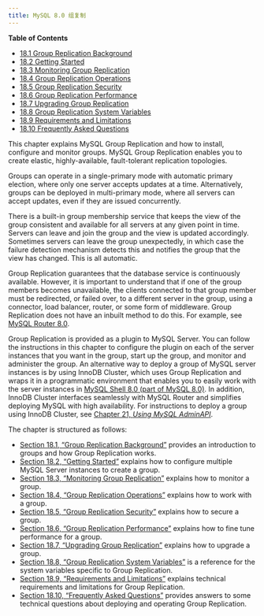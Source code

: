 ```yaml
---
title: MySQL 8.0 组复制
---
```


**Table of Contents**

- [18.1 Group Replication Background](https://dev.mysql.com/doc/refman/8.0/en/group-replication-background.html)
- [18.2 Getting Started](https://dev.mysql.com/doc/refman/8.0/en/group-replication-getting-started.html)
- [18.3 Monitoring Group Replication](https://dev.mysql.com/doc/refman/8.0/en/group-replication-monitoring.html)
- [18.4 Group Replication Operations](https://dev.mysql.com/doc/refman/8.0/en/group-replication-operations.html)
- [18.5 Group Replication Security](https://dev.mysql.com/doc/refman/8.0/en/group-replication-security.html)
- [18.6 Group Replication Performance](https://dev.mysql.com/doc/refman/8.0/en/group-replication-performance.html)
- [18.7 Upgrading Group Replication](https://dev.mysql.com/doc/refman/8.0/en/group-replication-upgrade.html)
- [18.8 Group Replication System Variables](https://dev.mysql.com/doc/refman/8.0/en/group-replication-options.html)
- [18.9 Requirements and Limitations](https://dev.mysql.com/doc/refman/8.0/en/group-replication-requirements-and-limitations.html)
- [18.10 Frequently Asked Questions](https://dev.mysql.com/doc/refman/8.0/en/group-replication-frequently-asked-questions.html)

This chapter explains MySQL Group Replication and how to install, configure and monitor groups. MySQL Group Replication enables you to create elastic, highly-available, fault-tolerant replication topologies.

Groups can operate in a single-primary mode with automatic primary election, where only one server accepts updates at a time. Alternatively, groups can be deployed in multi-primary mode, where all servers can accept updates, even if they are issued concurrently.

There is a built-in group membership service that keeps the view of the group consistent and available for all servers at any given point in time. Servers can leave and join the group and the view is updated accordingly. Sometimes servers can leave the group unexpectedly, in which case the failure detection mechanism detects this and notifies the group that the view has changed. This is all automatic.

Group Replication guarantees that the database service is continuously available. However, it is important to understand that if one of the group members becomes unavailable, the clients connected to that group member must be redirected, or failed over, to a different server in the group, using a connector, load balancer, router, or some form of middleware. Group Replication does not have an inbuilt method to do this. For example, see [MySQL Router 8.0](https://dev.mysql.com/doc/mysql-router/8.0/en/).

Group Replication is provided as a plugin to MySQL Server. You can follow the instructions in this chapter to configure the plugin on each of the server instances that you want in the group, start up the group, and monitor and administer the group. An alternative way to deploy a group of MySQL server instances is by using InnoDB Cluster, which uses Group Replication and wraps it in a programmatic environment that enables you to easily work with the server instances in [MySQL Shell 8.0 (part of MySQL 8.0)](https://dev.mysql.com/doc/mysql-shell/8.0/en/). In addition, InnoDB Cluster interfaces seamlessly with MySQL Router and simplifies deploying MySQL with high availability. For instructions to deploy a group using InnoDB Cluster, see [Chapter 21, _Using MySQL AdminAPI_](https://dev.mysql.com/doc/refman/8.0/en/admin-api-userguide.html).

The chapter is structured as follows:

- [Section 18.1, “Group Replication Background”](https://dev.mysql.com/doc/refman/8.0/en/group-replication-background.html) provides an introduction to groups and how Group Replication works.
- [Section 18.2, “Getting Started”](https://dev.mysql.com/doc/refman/8.0/en/group-replication-getting-started.html) explains how to configure multiple MySQL Server instances to create a group.
- [Section 18.3, “Monitoring Group Replication”](https://dev.mysql.com/doc/refman/8.0/en/group-replication-monitoring.html) explains how to monitor a group.
- [Section 18.4, “Group Replication Operations”](https://dev.mysql.com/doc/refman/8.0/en/group-replication-operations.html) explains how to work with a group.
- [Section 18.5, “Group Replication Security”](https://dev.mysql.com/doc/refman/8.0/en/group-replication-security.html) explains how to secure a group.
- [Section 18.6, “Group Replication Performance”](https://dev.mysql.com/doc/refman/8.0/en/group-replication-performance.html) explains how to fine tune performance for a group.
- [Section 18.7, “Upgrading Group Replication”](https://dev.mysql.com/doc/refman/8.0/en/group-replication-upgrade.html) explains how to upgrade a group.
- [Section 18.8, “Group Replication System Variables”](https://dev.mysql.com/doc/refman/8.0/en/group-replication-options.html) is a reference for the system variables specific to Group Replication.
- [Section 18.9, “Requirements and Limitations”](https://dev.mysql.com/doc/refman/8.0/en/group-replication-requirements-and-limitations.html) explains technical requirements and limitations for Group Replication.
- [Section 18.10, “Frequently Asked Questions”](https://dev.mysql.com/doc/refman/8.0/en/group-replication-frequently-asked-questions.html) provides answers to some technical questions about deploying and operating Group Replication.
